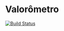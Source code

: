 # Valorômetro

[![Build Status](https://travis-ci.org/DigithoBrasil/Aprecie.svg?branch=master)](https://travis-ci.org/DigithoBrasil/Aprecie)